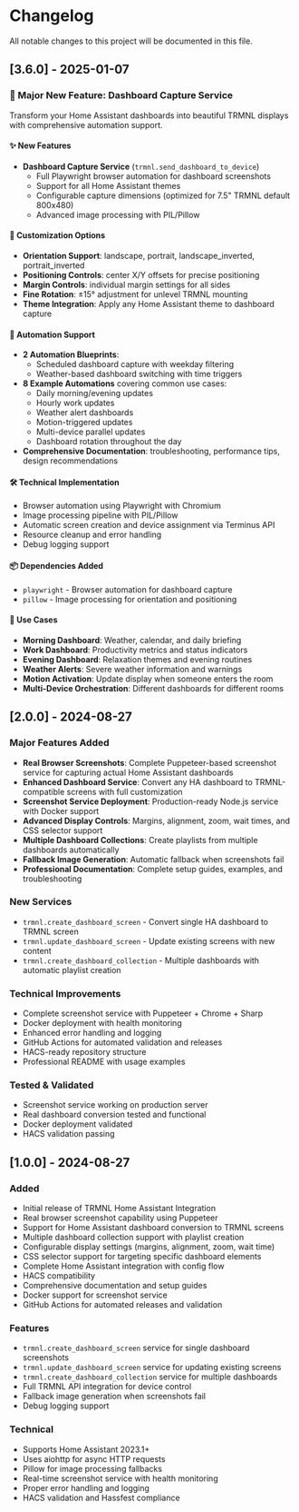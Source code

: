 # Changelog

All notable changes to this project will be documented in this file.

## [3.6.0] - 2025-01-07

### 🎉 Major New Feature: Dashboard Capture Service

Transform your Home Assistant dashboards into beautiful TRMNL displays with comprehensive automation support.

#### ✨ New Features

- **Dashboard Capture Service** (`trmnl.send_dashboard_to_device`)
  - Full Playwright browser automation for dashboard screenshots
  - Support for all Home Assistant themes
  - Configurable capture dimensions (optimized for 7.5" TRMNL default 800x480)
  - Advanced image processing with PIL/Pillow

#### 🔧 Customization Options

- **Orientation Support**: landscape, portrait, landscape_inverted, portrait_inverted
- **Positioning Controls**: center X/Y offsets for precise positioning
- **Margin Controls**: individual margin settings for all sides
- **Fine Rotation**: ±15° adjustment for unlevel TRMNL mounting
- **Theme Integration**: Apply any Home Assistant theme to dashboard capture

#### 🤖 Automation Support

- **2 Automation Blueprints**:
  - Scheduled dashboard capture with weekday filtering
  - Weather-based dashboard switching with time triggers
- **8 Example Automations** covering common use cases:
  - Daily morning/evening updates
  - Hourly work updates
  - Weather alert dashboards
  - Motion-triggered updates
  - Multi-device parallel updates
  - Dashboard rotation throughout the day
- **Comprehensive Documentation**: troubleshooting, performance tips, design recommendations

#### 🛠 Technical Implementation

- Browser automation using Playwright with Chromium
- Image processing pipeline with PIL/Pillow
- Automatic screen creation and device assignment via Terminus API
- Resource cleanup and error handling
- Debug logging support

#### 📦 Dependencies Added

- `playwright` - Browser automation for dashboard capture
- `pillow` - Image processing for orientation and positioning

#### 🎯 Use Cases

- **Morning Dashboard**: Weather, calendar, and daily briefing
- **Work Dashboard**: Productivity metrics and status indicators  
- **Evening Dashboard**: Relaxation themes and evening routines
- **Weather Alerts**: Severe weather information and warnings
- **Motion Activation**: Update display when someone enters the room
- **Multi-Device Orchestration**: Different dashboards for different rooms

## [2.0.0] - 2024-08-27

### Major Features Added
- **Real Browser Screenshots**: Complete Puppeteer-based screenshot service for capturing actual Home Assistant dashboards
- **Enhanced Dashboard Service**: Convert any HA dashboard to TRMNL-compatible screens with full customization
- **Screenshot Service Deployment**: Production-ready Node.js service with Docker support
- **Advanced Display Controls**: Margins, alignment, zoom, wait times, and CSS selector support
- **Multiple Dashboard Collections**: Create playlists from multiple dashboards automatically
- **Fallback Image Generation**: Automatic fallback when screenshots fail
- **Professional Documentation**: Complete setup guides, examples, and troubleshooting

### New Services
- `trmnl.create_dashboard_screen` - Convert single HA dashboard to TRMNL screen
- `trmnl.update_dashboard_screen` - Update existing screens with new content
- `trmnl.create_dashboard_collection` - Multiple dashboards with automatic playlist creation

### Technical Improvements
- Complete screenshot service with Puppeteer + Chrome + Sharp
- Docker deployment with health monitoring
- Enhanced error handling and logging
- GitHub Actions for automated validation and releases
- HACS-ready repository structure
- Professional README with usage examples

### Tested & Validated
- Screenshot service working on production server
- Real dashboard conversion tested and functional
- Docker deployment validated
- HACS validation passing

## [1.0.0] - 2024-08-27

### Added
- Initial release of TRMNL Home Assistant Integration
- Real browser screenshot capability using Puppeteer
- Support for Home Assistant dashboard conversion to TRMNL screens
- Multiple dashboard collection support with playlist creation
- Configurable display settings (margins, alignment, zoom, wait time)
- CSS selector support for targeting specific dashboard elements
- Complete Home Assistant integration with config flow
- HACS compatibility
- Comprehensive documentation and setup guides
- Docker support for screenshot service
- GitHub Actions for automated releases and validation

### Features
- `trmnl.create_dashboard_screen` service for single dashboard screenshots
- `trmnl.update_dashboard_screen` service for updating existing screens
- `trmnl.create_dashboard_collection` service for multiple dashboards
- Full TRMNL API integration for device control
- Fallback image generation when screenshots fail
- Debug logging support

### Technical
- Supports Home Assistant 2023.1+
- Uses aiohttp for async HTTP requests
- Pillow for image processing fallbacks
- Real-time screenshot service with health monitoring
- Proper error handling and logging
- HACS validation and Hassfest compliance